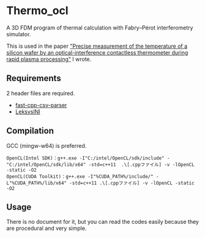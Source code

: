 # Thermo_ocl
A 3D FDM program of thermal calculation with Fabry–Pérot interferometry simulator.

This is used in the paper ["Precise measurement of the temperature of a silicon wafer by an optical-interference contactless thermometer during rapid plasma processing"](https://aip.scitation.org/doi/10.1063/1.5143834) I wrote.

## Requirements
2 header files are required.
- [fast-cpp-csv-parser](https://github.com/ben-strasser/fast-cpp-csv-parser)
- [LeksysINI](https://github.com/Lek-sys/LeksysINI)

## Compilation
GCC (mingw-w64) is preferred.
```
OpenCL(Intel SDK)：g++.exe -I"C:/intel/OpenCL/sdk/include" -"C:/intel/OpenCL/sdk/lib/x64" -std=c++11  .\[.cppファイル] -v -lOpenCL -static -O2
OpenCL(CUDA Toolkit)：g++.exe -I"%CUDA_PATH%/include/" -L"%CUDA_PATH%/lib/x64" -std=c++11 .\[.cppファイル] -v -lOpenCL -static -O2
```

## Usage
There is no document for it, but you can read the codes easily because they are procedural and very simple.
